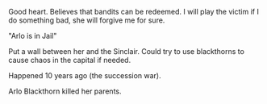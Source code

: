 Good heart. Believes that bandits can be redeemed. I will play the victim if I do something bad, she will forgive me for sure.

"Arlo is in Jail"

Put a wall between her and the Sinclair. Could try to use blackthorns to cause chaos in the capital if needed.

Happened 10 years ago (the succession war).

Arlo Blackthorn killed her parents.
